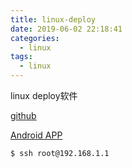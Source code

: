 ```yaml
---
title: linux-deploy
date: 2019-06-02 22:18:41
categories:
  - linux
tags: 
  - linux
---
```

linux deploy软件

<!-- more -->

[github](https://github.com/meefik/linuxdeploy)

[Android APP](https://github.com/meefik/linuxdeploy/releases/tag/2.3.0)


``` bash
$ ssh root@192.168.1.1
```
